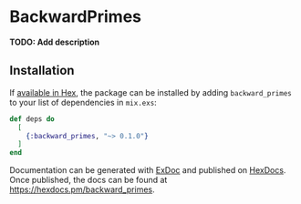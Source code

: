 # BackwardPrimes

**TODO: Add description**

## Installation

If [available in Hex](https://hex.pm/docs/publish), the package can be installed
by adding `backward_primes` to your list of dependencies in `mix.exs`:

```elixir
def deps do
  [
    {:backward_primes, "~> 0.1.0"}
  ]
end
```

Documentation can be generated with [ExDoc](https://github.com/elixir-lang/ex_doc)
and published on [HexDocs](https://hexdocs.pm). Once published, the docs can
be found at <https://hexdocs.pm/backward_primes>.

